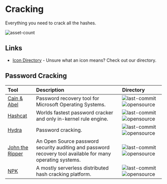 # Cracking

Everything you need to crack all the hashes.

![asset-count](https://img.shields.io/badge/Tools%20%26%20Resources%20Available-5-3c85d4?style=for-the-badge)

## Links <!-- {docsify-ignore} -->

- [Icon Directory](../ICONS.md) - Unsure what an icon means? Check out our directory.

## Password Cracking

| Tool | Description | Directory |
| :--- | :--- | :--- |
| [Cain & Abel](https://github.com/xchwarze/Cain) | Password recovery tool for Microsoft Operating Systems. | ![last-commit](https://img.shields.io/github/last-commit/xchwarze/Cain?color=3c85d4&style=flat-square) ![opensource](https://raw.githubusercontent.com/0xPGP/SecTools/main/docs/icons/opensource.png) |
| [Hashcat](https://github.com/hashcat/hashcat) | Worlds fastest password cracker and only in-kernel rule engine. | ![last-commit](https://img.shields.io/github/last-commit/hashcat/hashcat?color=3c85d4&style=flat-square) ![opensource](https://raw.githubusercontent.com/0xPGP/SecTools/main/docs/icons/opensource.png) |
| [Hydra](https://github.com/vanhauser-thc/thc-hydra) | Password cracking. | ![last-commit](https://img.shields.io/github/last-commit/vanhauser-thc/thc-hydra?color=3c85d4&style=flat-square) ![opensource](https://raw.githubusercontent.com/0xPGP/SecTools/main/docs/icons/opensource.png) |
| [John the Ripper](https://github.com/openwall/john) | An Open Source password security auditing and password recovery tool available for many operating systems. | ![last-commit](https://img.shields.io/github/last-commit/openwall/john?color=3c85d4&style=flat-square) ![opensource](https://raw.githubusercontent.com/0xPGP/SecTools/main/docs/icons/opensource.png) |
| [NPK](https://github.com/c6fc/npk) | A mostly serverless distributed hash cracking platform. | ![last-commit](https://img.shields.io/github/last-commit/c6fc/npk?color=3c85d4&style=flat-square) ![opensource](https://raw.githubusercontent.com/0xPGP/SecTools/main/docs/icons/opensource.png) |